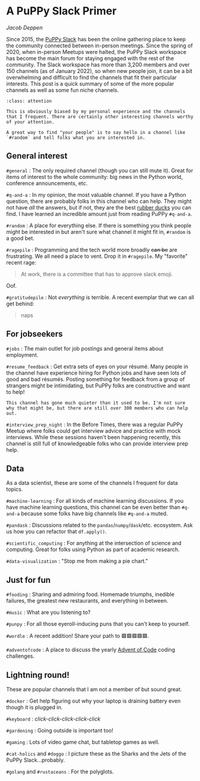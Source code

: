 # A PuPPy Slack Primer

_Jacob Deppen_

 Since 2015, the [PuPPy Slack](http://slack.pspython.com/) has been the online gathering place to keep the community connected between in-person meetings. Since the spring of 2020, when in-person Meetups were halted, the PuPPy Slack workspace has become the main forum for staying engaged with the rest of the community. The Slack workspace has more than 3,200 members and over 150 channels (as of January 2022), so when new people join, it can be a bit overwhelming and difficult to find the channels that fit their particular interests. This post is a quick summary of some of the more popular channels as well as some fun niche channels.

```{admonition} Caveat
:class: attention

This is obviously biased by my personal experience and the channels that I frequent. There are certainly other interesting channels worthy of your attention.

A great way to find "your people" is to say hello in a channel like `#random` and tell folks what you are interested in.
```

## General interest

`#general`
: The only required channel (though you can still mute it). Great for items of interest to the whole community: big news in the Python world, conference announcements, etc.

`#q-and-a`
: In my opinion, the most valuable channel. If you have a Python question, there are probably folks in this channel who can help. They might not have _all_ the answers, but if not, they are the best [rubber ducks](https://en.wikipedia.org/wiki/Rubber_duck_debugging) you can find. I have learned an incredible amount just from reading PuPPy `#q-and-a`.

`#random`
: A place for everything else. If there is something you think people might be interested in but aren't sure what channel it might fit in, `#random` is a good bet.

`#ragepile`
: Programming and the tech world more broadly <strike>can be</strike> are frustrating. We all need a place to vent. Drop it in `#ragepile`. My "favorite" recent rage:

  >At work, there is a committee that has to approve slack emoji.

  Oof.

`#gratitudepile`
: Not _everything_ is terrible. A recent exemplar that we can all get behind:

  >naps

## For jobseekers

`#jobs`
: The main outlet for job postings and general items about employment.

`#resume_feedback`
: Get extra sets of eyes on your résumé. Many people in the channel have experience hiring for Python jobs and have seen lots of good and bad résumés. Posting something for feedback from a group of strangers might be intimidating, but PuPPy folks are constructive and want to help!

  ```{note}
  This channel has gone much quieter than it used to be. I'm not sure why that might be, but there are still over 300 members who can help out.
  ```

`#interview_prep_night`
: In the Before Times, there was a regular PuPPy Meetup where folks could get interview advice and practice with mock interviews. While these sessions haven't been happening recently, this channel is still full of knowledgeable folks who can provide interview prep help.

## Data

As a data scientist, these are some of the channels I frequent for data topics.

`#machine-learning`
: For all kinds of machine learning discussions. If you have machine learning questions, this channel can be even better than `#q-and-a` because some folks have big channels like `#q-and-a` muted.

`#pandask`
: Discussions related to the `pandas`/`numpy`/`dask`/etc. ecosystem. Ask us how you can refactor that `df.apply()`.

`#scientific_computing`
: For anything at the intersection of science and computing. Great for folks using Python as part of academic research.

`#data-visualization`
: "Stop me from making a pie chart."

## Just for fun

`#fooding`
: Sharing and admiring food. Homemade triumphs, inedible failures, the greatest new restaurants, and everything in between.

`#music`
: What are you listening to?

`#punpy`
: For all those eyeroll-inducing puns that you can't keep to yourself.

`#wordle`
: A recent addition! Share your path to 🟩🟩🟩🟩🟩.

`#adventofcode`
: A place to discuss the yearly [Advent of Code](https://adventofcode.com/) coding challenges.

## Lightning round!

These are popular channels that I am not a member of but sound great.

`#docker`
: Get help figuring out why your laptop is draining battery even though it is plugged in.

`#keyboard`
: _click-click-click-click-click_

`#gardening`
: Going outside is important too!

`#gaming`
: Lots of video game chat, but tabletop games as well.

`#cat-holics` and `#doggo`
: I picture these as the Sharks and the Jets of the PuPPy Slack...probably.

`#golang` and `#rustaceans`
: For the polyglots.
